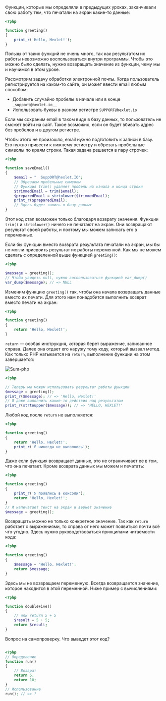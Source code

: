 Функции, которые мы определяли в предыдущих уроках, заканчивали свою работу тем, что печатали на экран какие-то данные:

```php
<?php

function greeting()
{
    print_r('Hello, Hexlet!');
}
```

Пользы от таких функций не очень много, так как результатом их работы невозможно воспользоваться внутри программы. Чтобы это можно было сделать, нужно возвращать значение из функции, чему мы и научимся в этом уроке.

Рассмотрим задачу обработки электронной почты. Когда пользователь регистрируется на каком-то сайте, он может ввести email любым способом:

* Добавить случайно пробелы в начале или в конце `_support@hexlet.io__`
* Использовать буквы в разном регистре `SUPPORT@hexlet.io`

Если мы сохраним email в таком виде в базу данных, то пользователь не сможет войти на сайт. Такое возможно, если он будет вбивать адрес без пробелов и в другом регистре.

Чтобы этого не произошло, email нужно подготовить к записи в базу. Его нужно привести к нижнему регистру и обрезать пробельные символы по краям строки. Такая задача решается в пару строчек:

```php
<?php

function saveEmail()
{
    $email = "  SuppORT@hexlet.IO";
    // Обрезаем пробельные символы
    // Функция trim() удаляет пробелы из начала и конца строки
    $trimmedEmail = trim($email);
    $preparedEmail = strtolower($trimmedEmail);
    print_r($preparedEmail);
    // Здесь будет запись в базу данных
}
```

Этот код стал возможен только благодаря возврату значения. Функции `trim()` и `strtolower()` ничего не печатают на экран. Они возвращают результат своей работы, и поэтому мы можем записать его в переменные.

Если бы функции вместо возврата результата печатали на экран, мы бы не могли присвоить результат их работы переменной. Как мы не можем сделать с определенной выше функцией `greeting()`:

```php
<?php

$message = greeting();
// Чтобы увидеть null, нужно воспользоваться функцией var_dump()
var_dump($message); // => NULL
```

Изменим функцию `greeting()` так, чтобы она начала возвращать данные вместо их печати. Для этого нам понадобится выполнить возврат вместо печати на экран:

```php
<?php

function greeting()
{
    return 'Hello, Hexlet!';
}
```

`return` — особая инструкция, которая берет выражение, записанное справа. Далее она отдает его наружу тому коду, который вызвал метод. Как только PHP натыкается на `return`, выполнение функции на этом завершается:

![Sum-php](assets/sum-php.jpg)

```php
<?php

// Теперь мы можем использовать результат работы функции
$message = greeting();
print_r($message); // => 'Hello, Hexlet!'
// И даже выполнить какие-то действия над результатом
print_r(strtoupper($message)); // => 'HELLO, HEXLET!'
```

Любой код после `return` не выполняется:

```php
<?php

function greeting()
{
    return 'Hello, Hexlet!';
    print_r('Я никогда не выполнюсь');
}
```

Даже если функция возвращает данные, это не ограничивает ее в том, что она печатает. Кроме возврата данных мы можем и печатать:

```php
<?php

function greeting()
{
    print_r('Я появлюсь в консоли');
    return 'Hello, Hexlet!';
}
// И напечатает текст на экран и вернет значение
$message = greeting();
```

Возвращать можно не только конкретное значение. Так как `return` работает с выражениями, то справа от него может появиться почти всё что угодно. Здесь нужно руководствоваться принципами читаемости кода:

```php
<?php

function greeting()
{
    $message = 'Hello, Hexlet!';
    return $message;
}
```

Здесь мы не возвращаем переменную. Всегда возвращается значение, которое находится в этой переменной. Ниже пример с вычислениями:

```php
<?php

function doubleFive()
{
    // или return 5 + 5
    $result = 5 + 5;
    return $result;
}
```

Вопрос на самопроверку. Что выведет этот код?

```php

<?php
// Определение
function run()
{
    // Возврат
    return 5;
    return 10;
}
// Использование
run(); // => ?
```
